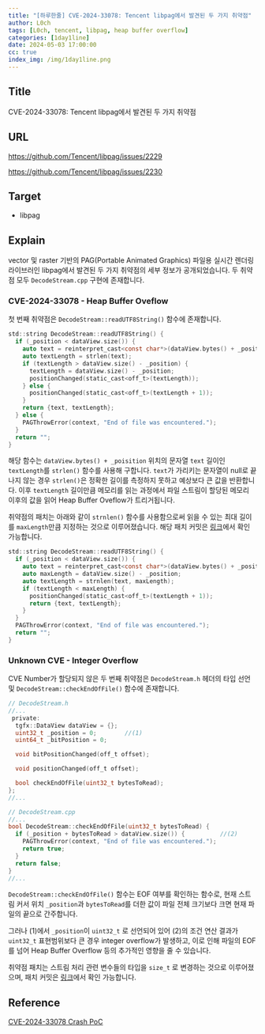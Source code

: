 ```yaml
---
title: "[하루한줄] CVE-2024-33078: Tencent libpag에서 발견된 두 가지 취약점"
author: L0ch
tags: [L0ch, tencent, libpag, heap buffer overflow]
categories: [1day1line]
date: 2024-05-03 17:00:00
cc: true
index_img: /img/1day1line.png
---
```

## Title

CVE-2024-33078: Tencent libpag에서 발견된 두 가지 취약점

## URL

https://github.com/Tencent/libpag/issues/2229

https://github.com/Tencent/libpag/issues/2230

## Target

- libpag 

## Explain
vector 및 raster 기반의 PAG(Portable Animated Graphics) 파일용 실시간 렌더링 라이브러인 libpag에서 발견된 두 가지 취약점의 세부 정보가 공개되었습니다. 두 취약점 모두 `DecodeStream.cpp` 구현에 존재합니다.

### CVE-2024-33078 - Heap Buffer Oveflow

첫 번째 취약점은 `DecodeStream::readUTF8String()` 함수에 존재합니다.

```c
std::string DecodeStream::readUTF8String() {
  if (_position < dataView.size()) {
    auto text = reinterpret_cast<const char*>(dataView.bytes() + _position);
    auto textLength = strlen(text);
    if (textLength > dataView.size() - _position) {
      textLength = dataView.size() - _position;
      positionChanged(static_cast<off_t>(textLength));
    } else {
      positionChanged(static_cast<off_t>(textLength + 1));
    }
    return {text, textLength};
  } else {
    PAGThrowError(context, "End of file was encountered.");
  }
  return "";
}
```

해당 함수는 `dataView.bytes() + _poisition` 위치의 문자열 `text` 길이인 `textLength`를 `strlen()` 함수를 사용해 구합니다. `text`가 가리키는 문자열이 null로 끝나지 않는 경우 `strlen()`은 정확한 길이를 측정하지 못하고 예상보다 큰 값을 반환합니다. 이후 `textLength` 길이만큼 메모리를 읽는 과정에서 파일 스트림이 할당된 메모리 이후의 값을 읽어 Heap Buffer Oveflow가 트리거됩니다. 

취약점의 패치는 아래와 같이 `strnlen()` 함수를 사용함으로써 읽을 수 있는 최대 길이를 `maxLength`만큼 지정하는 것으로 이루어졌습니다. 해당 패치 커밋은 [링크](https://github.com/Tencent/libpag/pull/2232/commits/80bf7d3c38624ddde851167f828644d77ab860fb)에서 확인 가능합니다.

```c
std::string DecodeStream::readUTF8String() {
  if (_position < dataView.size()) {
    auto text = reinterpret_cast<const char*>(dataView.bytes() + _position);
    auto maxLength = dataView.size() - _position;
    auto textLength = strnlen(text, maxLength);
    if (textLength < maxLength) {
      positionChanged(static_cast<off_t>(textLength + 1));
      return {text, textLength};
    }
  }
  PAGThrowError(context, "End of file was encountered.");
  return "";
}
```

### Unknown CVE - Integer Overflow

CVE Number가 할당되지 않은 두 번째 취약점은 `DecodeStream.h` 헤더의 타입 선언 및 `DecodeStream::checkEndOfFile()` 함수에 존재합니다. 

```c
// DecodeStream.h
//...
 private:
  tgfx::DataView dataView = {};
  uint32_t _position = 0;        //(1)
  uint64_t _bitPosition = 0;

  void bitPositionChanged(off_t offset);

  void positionChanged(off_t offset);

  bool checkEndOfFile(uint32_t bytesToRead);
};
//...

// DecodeStream.cpp
//...
bool DecodeStream::checkEndOfFile(uint32_t bytesToRead) {
  if (_position + bytesToRead > dataView.size()) {          //(2)
    PAGThrowError(context, "End of file was encountered.");
    return true;
  }
  return false;
}
//...
```

`DecodeStream::checkEndOfFile()` 함수는 EOF 여부를 확인하는 함수로, 현재 스트림 커서 위치 `_position`과 `bytesToRead`를 더한 값이 파일 전체 크기보다 크면 현재 파일의 끝으로 간주합니다.

그러나 (1)에서 `_position`이 `uint32_t` 로 선언되어 있어 (2)의 조건 연산 결과가 `uint32_t` 표현범위보다 큰 경우 integer overflow가 발생하고, 이로 인해 파일의 EOF를 넘어 Heap Buffer Overflow 등의 추가적인 영향을 줄 수 있습니다.

취약점 패치는 스트림 처리 관련 변수들의 타입을 `size_t` 로 변경하는 것으로 이루어졌으며, 패치 커밋은 [링크](https://github.com/Tencent/libpag/commit/497ff2e16d25622f5c430568895b73ab4c37cc1a)에서 확인 가능합니다.


## Reference

[CVE-2024-33078 Crash PoC](https://github.com/HBLocker/CVE-2024-33078)